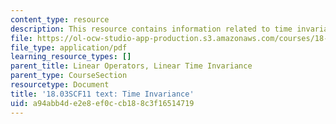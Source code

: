 ```yaml
---
content_type: resource
description: This resource contains information related to time invariance.
file: https://ol-ocw-studio-app-production.s3.amazonaws.com/courses/18-03sc-differential-equations-fall-2011/a94abb4de2e8ef0ccb188c3f16514719_MIT18_03SCF11_s17_5text.pdf
file_type: application/pdf
learning_resource_types: []
parent_title: Linear Operators, Linear Time Invariance
parent_type: CourseSection
resourcetype: Document
title: '18.03SCF11 text: Time Invariance'
uid: a94abb4d-e2e8-ef0c-cb18-8c3f16514719
---
```

